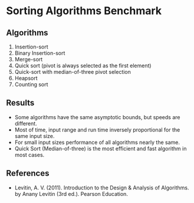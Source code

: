 # Sorting Algorithms Benchmark
## Algorithms
1.	Insertion-sort
2.	Binary Insertion-sort
3.	Merge-sort
4.	Quick sort (pivot is always selected as the first element)
5.	Quick-sort with median-of-three pivot selection
6.	Heapsort
7.	Counting sort
## Results
- Some algorithms have the same asymptotic bounds, but speeds are different.
- Most of time, input range and run time inversely proportional for the same input size.
- For small input sizes performance of all algorithms nearly the same.
- Quick Sort (Median-of-three) is the most efficient and fast algorithm in most cases.

## References
- Levitin, A. V. (2011). Introduction to the Design & Analysis of Algorithms. by Anany Levitin (3rd ed.). Pearson Education.
